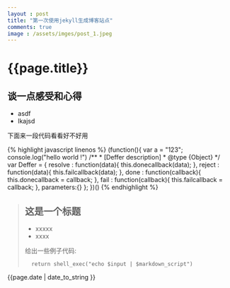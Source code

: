 ```yaml
---
layout : post
title: "第一次使用jekyll生成博客站点"
comments: true
image : /assets/imges/post_1.jpeg
---
```


{{page.title}}
=============

谈一点感受和心得
---------------

* asdf
* lkajsd 


下面来一段代码看看好不好用

{% highlight javascript linenos %}
  (function(){
    var a = "123";
    console.log("hello world !")
    /**
     * [Deffer description]
     * @type {Object}
     */
    var Deffer = {
  	resolve : function(data){
  		this.donecallback(data);
  	},
  	reject : function(data){
  		this.failcallback(data);
  	},
  	done : function(callback){
  		this.donecallback = callback;
  	},
  	fail : function(callback){
  		this.failcallback = callback;
  	},
  	parameters:{}
  	};
  })()
{% endhighlight %}


> ## 这是一个标题
>
>* xxxxx
>* xxxx
>
> 给出一些例子代码:
>
>
>		return shell_exec("echo $input | $markdown_script")

{{page.date | date_to_string }}
